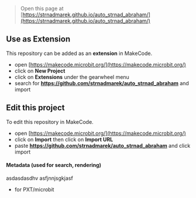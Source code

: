 
> Open this page at [https://strnadmarek.github.io/auto_strnad_abraham/](https://strnadmarek.github.io/auto_strnad_abraham/)

## Use as Extension

This repository can be added as an **extension** in MakeCode.

* open [https://makecode.microbit.org/](https://makecode.microbit.org/)
* click on **New Project**
* click on **Extensions** under the gearwheel menu
* search for **https://github.com/strnadmarek/auto_strnad_abraham** and import

## Edit this project

To edit this repository in MakeCode.

* open [https://makecode.microbit.org/](https://makecode.microbit.org/)
* click on **Import** then click on **Import URL**
* paste **https://github.com/strnadmarek/auto_strnad_abraham** and click import

#### Metadata (used for search, rendering)
asdasdasdhv  asfjnnjsgkjasf
* for PXT/microbit
<script src="https://makecode.com/gh-pages-embed.js"></script><script>makeCodeRender("{{ site.makecode.home_url }}", "{{ site.github.owner_name }}/{{ site.github.repository_name }}");</script>
